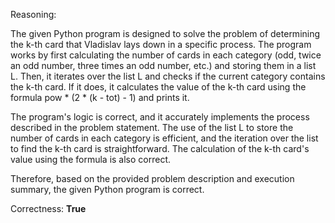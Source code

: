 Reasoning:

The given Python program is designed to solve the problem of determining the k-th card that Vladislav lays down in a specific process. The program works by first calculating the number of cards in each category (odd, twice an odd number, three times an odd number, etc.) and storing them in a list L. Then, it iterates over the list L and checks if the current category contains the k-th card. If it does, it calculates the value of the k-th card using the formula pow * (2 * (k - tot) - 1) and prints it.

The program's logic is correct, and it accurately implements the process described in the problem statement. The use of the list L to store the number of cards in each category is efficient, and the iteration over the list to find the k-th card is straightforward. The calculation of the k-th card's value using the formula is also correct.

Therefore, based on the provided problem description and execution summary, the given Python program is correct.

Correctness: **True**